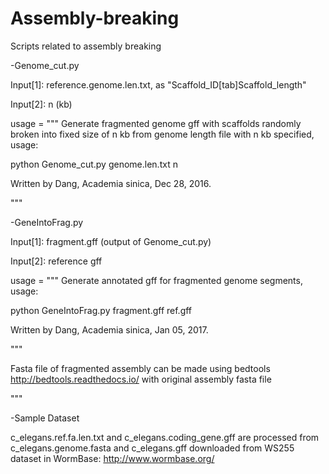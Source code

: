 # Assembly-breaking
Scripts related to assembly breaking

-Genome_cut.py

Input[1]: reference.genome.len.txt, as "Scaffold_ID[tab]Scaffold_length"

Input[2]: n (kb)

usage = """
Generate fragmented genome gff with scaffolds randomly broken into fixed size of n kb from genome length file with n kb specified,
usage:

python Genome_cut.py genome.len.txt n


Written by Dang, Academia sinica, Dec 28, 2016.


"""

-GeneIntoFrag.py

Input[1]: fragment.gff (output of Genome_cut.py)

Input[2]: reference gff

usage = """
Generate annotated gff for fragmented genome segments,
usage:

python GeneIntoFrag.py fragment.gff ref.gff


Written by Dang, Academia sinica, Jan 05, 2017.


"""

Fasta file of fragmented assembly can be made using bedtools http://bedtools.readthedocs.io/ with original assembly fasta file

"""

-Sample Dataset

c_elegans.ref.fa.len.txt and c_elegans.coding_gene.gff are processed from c_elegans.genome.fasta and c_elegans.gff downloaded from WS255 dataset in WormBase: http://www.wormbase.org/
